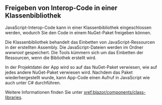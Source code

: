 ## <a name="share-interop-code-in-a-class-library"></a>Freigeben von Interop-Code in einer Klassenbibliothek

JavaScript-Interop-Code kann in einer Klassenbibliothek eingeschlossen werden, wodurch Sie den Code in einem NuGet-Paket freigeben können.

Die Klassenbibliothek behandelt das Einbetten von JavaScript-Ressourcen in der erstellten Assembly. Die JavaScript-Dateien werden im Ordner *wwwroot* gespeichert. Die Tools kümmern sich um das Einbetten der Ressourcen, wenn die Bibliothek erstellt wird.

In der Projektdatei der App wird so auf das NuGet-Paket verwiesen, wie auf jedes andere NuGet-Paket verwiesen wird. Nachdem das Paket wiederhergestellt wurde, kann App-Code einen Aufruf in JavaScript wie auch unter C# durchführen.

Weitere Informationen finden Sie unter <xref:blazor/components/class-libraries>.
